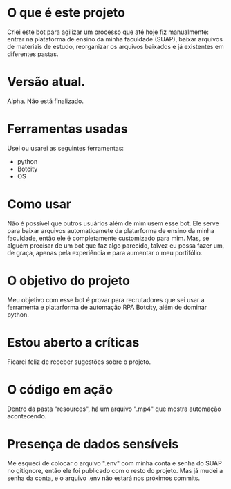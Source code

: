 # O que é este projeto
Criei este bot para agilizar um processo que até hoje fiz manualmente: entrar na plataforma de ensino da minha faculdade (SUAP), baixar arquivos de materiais de estudo,
reorganizar os arquivos baixados e já existentes em diferentes pastas.

# Versão atual.
Alpha. Não está finalizado.

# Ferramentas usadas
Usei ou usarei as seguintes ferramentas:
- python
- Botcity
- OS
# Como usar
Não é possível que outros usuários além de mim usem esse bot. Ele serve para baixar arquivos automaticamete da platarforma de ensino da minha faculdade, então ele é 
completamente customizado para mim. Mas, se alguém precisar de um bot que faz algo parecido, talvez eu possa fazer um, de graça, apenas pela experiência e para aumentar o meu
portifólio.

# O objetivo do projeto
Meu objetivo com esse bot é provar para recrutadores que sei usar a ferramenta e platarforma de automação RPA Botcity, além de dominar python.

# Estou aberto a críticas
Ficarei feliz de receber sugestões sobre o projeto.

# O código em ação
Dentro da pasta "resources", há um arquivo ".mp4" que mostra automação acontecendo.

# Presença de dados sensíveis
Me esqueci de colocar o arquivo ".env" com minha conta e senha do SUAP no gitignore, então ele foi publicado com o resto do projeto. Mas já mudei a senha da conta, e o arquivo .env não estará nos próximos commits.

